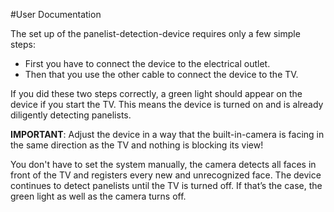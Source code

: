 #User Documentation

The set up of the panelist-detection-device requires only a few simple steps:

-   First you have to connect the device to the electrical outlet.
-   Then that you use the other cable to connect the device to the TV.

If you did these two steps correctly, a green light should appear on the device if you start the TV. This means the device is turned on and is already diligently detecting panelists.

**IMPORTANT**: Adjust the device in a way that the built-in-camera is facing in the same direction as the TV and nothing is blocking its view!

You don't have to set the system manually, the camera detects all faces in front of the TV and registers every new and unrecognized face. The device continues to detect panelists until the TV is turned off. If that’s the case, the green light as well as the camera turns off.
